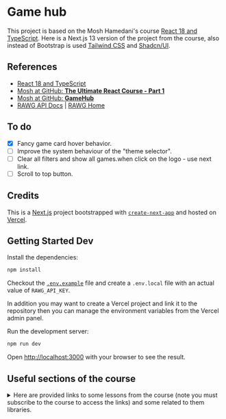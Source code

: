 # Game hub

This project is based on the Mosh Hamedani's course [React 18 and TypeScript](https://codewithmosh.com/p/ultimate-react-part1). Here is a Next.js 13 version of the project from the course, also instead of Bootstrap is used [Tailwind CSS](https://tailwindcss.com/) and [Shadcn/UI](https://ui.shadcn.com/).

## References

- [React 18 and TypeScript](https://codewithmosh.com/p/ultimate-react-part1)
- [Mosh at GitHub: **The Ultimate React Course - Part 1**](https://github.com/mosh-hamedani/react-course-part1)
- [Mosh at GitHub: **GameHub**](https://github.com/mosh-hamedani/game-hub)
- [RAWG API Docs](https://rawg.io/apidocs) | [RAWG Home](https://rawg.io/)

## To do

- [x] Fancy game card hover behavior.
- [ ] Improve the system behaviour of the "theme selector".
- [ ] Clear all filters and show all games.when click on the logo - use next link.
- [ ] Scroll to top button.

## Credits

This is a [Next.js](https://nextjs.org/) project bootstrapped with [`create-next-app`](https://github.com/vercel/next.js/tree/canary/packages/create-next-app) and hosted on [Vercel](https://vercel.com/).

## Getting Started Dev

Install the dependencies:

```bash
npm install
```

Checkout the [`.env.example`](.env.example) file and create a `.env.local` file with an actual value of `RAWG_API_KEY`.

In addition you may want to create a Vercel project and link it to the repository then you can manage the environment variables from the Vercel admin panel.

Run the development server:

```bash
npm run dev
```

Open [http://localhost:3000](http://localhost:3000) with your browser to see the result.

## Useful sections of the course

<details>
<summary> Here are provided links to some lessons from the course (note you must subscribe to the course to access the links) and some related to them libraries.
</summary>

### Styling Components

- [Vanilla CSS](https://members.codewithmosh.com/courses/ultimate-react-part1/lectures/45915379)
- [CSS Modules](https://members.codewithmosh.com/courses/ultimate-react-part1/lectures/45915384)
- [CSS-in-JS](https://members.codewithmosh.com/courses/ultimate-react-part1/lectures/45915383):
  - [styled-components](https://styled-components.com/)
  - [emotion](https://emotion.sh/docs/introduction)
  - [styled-jsx](https://github.com/vercel/styled-jsx)
  - etc.
- [Inline Styles](https://members.codewithmosh.com/courses/ultimate-react-part1/lectures/45915385)
- [Popular UI Libraries](https://members.codewithmosh.com/courses/ultimate-react-part1/lectures/45915381)
  - [Bootstrap](https://getbootstrap.com/)
  - [React Bootstrap](https://react-bootstrap.github.io/)
  - [Material UI](https://material-ui.com/)
  - [Headless UI](https://headlessui.com/)
  - [Tailwind CSS](https://tailwindcss.com/) | [Tailwind Elements](https://tailwind-elements.com/docs/standard/forms/inputs/)
  - [Shadcn/UI](https://ui.shadcn.com/)
  - [Horizon UI](https://horizon-ui.com/)
  - [Next UI](https://nextui.org/)
  - [Radix](https://www.radix-ui.com/)
  - [DaisyUI](https://daisyui.com/)
  - [Chakra UI](https://chakra-ui.com/)
  - [Ant Design](https://ant.design/)
  - [Semantic UI](https://semantic-ui.com/)
  - [Reakit](https://reakit.io/)
  - [React Suite](https://rsuitejs.com/)
  - [Blueprint](https://blueprintjs.com/)
  - [Onsen UI](https://onsen.io/react/)
  - [Evergreen](https://evergreen.segment.com/)
  - [Theme UI: The Design Graph Framework](https://theme-ui.com/)
  - [Core UI](https://coreui.io/)
  - [Mantine](https://mantine.dev/)
  - [Shards React](https://designrevision.com/downloads/shards-react/)
  - etc.
- [Adding Icons](https://members.codewithmosh.com/courses/ultimate-react-part1/lectures/45915386)
  - [Font Awesome](https://fontawesome.com/)
  - [React Icons](https://react-icons.github.io/react-icons/)
  - [Material Icons](https://material-ui.com/components/material-icons/)
  - [Tabler Icons](https://tablericons.com/)
  - [Lucide Icons](https://lucide.dev/)
  - [Hero Icons](https://heroicons.com/)
  - [Remix Icon](https://remixicon.com/)
  - [Boxicoens](https://boxicons.com/)
  - [Bootstrap Icons](https://icons.getbootstrap.com/)
  - [Iconify](https://iconify.design/)
  - [IconPark](https://iconpark.oceanengine.com/)
  - [Iconoir](https://iconoir.com/)

### Managing Component State

- [`useState(value|{...{}}|[...[]])`](https://members.codewithmosh.com/courses/ultimate-react-part1/lectures/45915783)
- [Simplifying Update Logic with Immer](https://members.codewithmosh.com/courses/ultimate-react-part1/lectures/45915730). [Docs: **Introduction to Immer**](https://immerjs.github.io/immer/)
- The component that holds the state is responsible for updating it. [Docs: **Sharing State Between Components**](https://react.dev/learn/sharing-state-between-components)

### Building Forms

- [Mapping Forms with React hook Form](https://members.codewithmosh.com/courses/ultimate-react-part1/lectures/45915810)
  - [**React Hook Form**](https://react-hook-form.com/)
- [Applying Validation with React hook Form](https://members.codewithmosh.com/courses/ultimate-react-part1/lectures/45915813)
- [Schema Based Validation with Zod](https://members.codewithmosh.com/courses/ultimate-react-part1/lectures/45915806)
  - [**Zod**](https://www.npmjs.com/package/zod-form-data) | [Joi](https://www.npmjs.com/package/joi) | [Yup](https://www.npmjs.com/package/yup)
- [**State management via URI**](https://www.youtube.com/watch?v=oZZEI23Ri6E): use [`useSearchParams()`](https://reactrouter.com/en/main/hooks/use-search-params) instead of [`useState()`](https://react.dev/reference/react/useState).
  **Note about Next.js:** [`import { usePathname, useSearchParams } from 'next/navigation'`](https://nextjs.org/docs/app/api-reference/functions/use-router#router-events)...

### Connect with the backend

- [Fetching data](https://members.codewithmosh.com/courses/ultimate-react-part1/lectures/45915920)
  - <https://jsonplaceholder.typicode.com/>
  - <https://developer.mozilla.org/en-US/docs/Web/API/Fetch_API>
  - <https://www.npmjs.com/package/axios#features>
- **Optimistic** update vs **Pessimistic** update logic: Optimistic update logic updates the UI immediately assuming the server request will succeed, while pessimistic update logic waits for the server response before updating the UI. See also [**useOptimistic()**](https://youtu.be/M3mGY0pgFk0?si=BwgjCvlbpM3bBE5_) beta React hook.
- When we send HTTP requests with the effect hook, we should provide a clean-up function to cancel the request if the component is unmounted before the response is received. This is important to prevent errors, especially if the user navigates to a different page while the request is still pending.
- When sending HTTP requests, we must handle errors properly. This can be done using try-catch blocks or by handling the error in the promise chain using .catch().
- Custom hooks are a way to reuse code logic between multiple components. By encapsulating logic in a custom hook, we can create reusable pieces of code that can be shared across components without duplicating the code. Custom hooks can be used to handle common tasks, such as fetching data, and can help to make our code more organized and easier to maintain.

### Build the "Game Hub" application

- In the Mosh's tutorial is used [Chakra UI](https://chakra-ui.com/), but here we are using [Tailwind CSS](https://tailwindcss.com/) and [Shadcn/ui](https://ui.shadcn.com/).
- [**Shadcn/ui > Next.js > Dark mode**](https://ui.shadcn.com/docs/dark-mode/next) this is the official way to implement dark mode in Next.js with Shadcn/ui. See the following files for a manual implementation.
  - [`hooks/useColorMode.ts`](hooks/useColorMode.ts)

#### Optional `useEffect()` dependencies

- <https://members.codewithmosh.com/courses/ultimate-react-part1-1/lectures/45916351>

[**`useData.ts`**](https://github.com/mosh-hamedani/game-hub/blob/main/src/hooks/useData.ts)

```js
import { AxiosRequestConfig, CanceledError } from "axios";
import { useEffect, useState } from "react";
import apiClient from "../services/api-client";

interface FetchResponse<T> {
  count: number;
  results: T[];
}

const useData = <T>(endpoint: string, requestConfig?: AxiosRequestConfig, deps?: any[]) => {
  const [data, setData] = useState<T[]>([]);
  const [error, setError] = useState("");
  const [isLoading, setLoading] = useState(false);

  useEffect(() => {
    const controller = new AbortController();

    setLoading(true);
    apiClient
      .get<FetchResponse<T>>(endpoint, { signal: controller.signal, ...requestConfig })
      .then((res) => {
        setData(res.data.results);
        setLoading(false);
      })
      .catch((err) => {
        if (err instanceof CanceledError) return;
        setError(err.message)
        setLoading(false);
      });

    return () => controller.abort();
  }, deps ? [...deps] : []);

  return { data, error, isLoading };
};

export default useData;
```

[**`useGames.ts`**](https://github.com/mosh-hamedani/game-hub/blob/main/src/hooks/useGames.ts)

```js
const useGames = (gameQuery: GameQuery) =>
  useData<Game>(
    "/games",
    {
      params: {
        genres: gameQuery.genre?.id,
        platforms: gameQuery.platform?.id,
        ordering: gameQuery.sortOrder,
        search: gameQuery.searchText
      },
    },
    [gameQuery]
  );

export default useGames;
```

</details>
